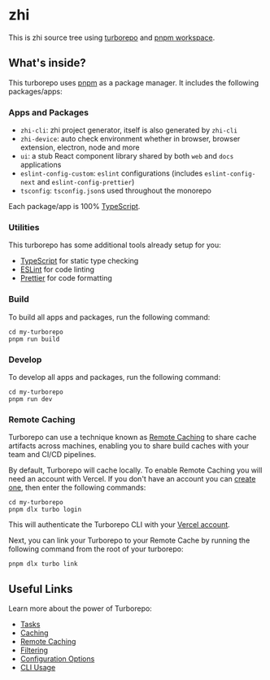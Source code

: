 # zhi

This is zhi source tree using [turborepo](https://turbo.build/repo) and [pnpm workspace](https://pnpm.io/workspaces).

## What's inside?

This turborepo uses [pnpm](​https://pnpm.io) as a package manager. It includes the following packages/apps:

### Apps and Packages

- `zhi-cli`: zhi project generator, itself is also generated by `zhi-cli`
- `zhi-device`: auto check environment whether in browser, browser extension, electron, node and more
- `ui`: a stub React component library shared by both `web` and `docs` applications
- `eslint-config-custom`: `eslint` configurations (includes `eslint-config-next` and `eslint-config-prettier`)
- `tsconfig`: `tsconfig.json`s used throughout the monorepo

Each package/app is 100% [TypeScript](​https://www.typescriptlang.org/).

### Utilities

This turborepo has some additional tools already setup for you:

- [TypeScript](​https://www.typescriptlang.org/) for static type checking
- [ESLint](​https://eslint.org/) for code linting
- [Prettier](​https://prettier.io) for code formatting

### Build

To build all apps and packages, run the following command:

```
cd my-turborepo
pnpm run build
```

### Develop

To develop all apps and packages, run the following command:

```
cd my-turborepo
pnpm run dev
```

### Remote Caching

Turborepo can use a technique known as [Remote Caching](​https://turbo.build/repo/docs/core-concepts/remote-caching) to share cache artifacts across machines, enabling you to share build caches with your team and CI/CD pipelines.

By default, Turborepo will cache locally. To enable Remote Caching you will need an account with Vercel. If you don't have an account you can [create one](​https://vercel.com/signup), then enter the following commands:

```
cd my-turborepo
pnpm dlx turbo login
```

This will authenticate the Turborepo CLI with your [Vercel account](​https://vercel.com/docs/concepts/personal-accounts/overview).

Next, you can link your Turborepo to your Remote Cache by running the following command from the root of your turborepo:

```
pnpm dlx turbo link
```

## Useful Links

Learn more about the power of Turborepo:

- [Tasks](​https://turbo.build/repo/docs/core-concepts/monorepos/running-tasks)
- [Caching](​https://turbo.build/repo/docs/core-concepts/caching)
- [Remote Caching](​https://turbo.build/repo/docs/core-concepts/remote-caching)
- [Filtering](​https://turbo.build/repo/docs/core-concepts/monorepos/filtering)
- [Configuration Options](​https://turbo.build/repo/docs/reference/configuration)
- [CLI Usage](​https://turbo.build/repo/docs/reference/command-line-reference)
